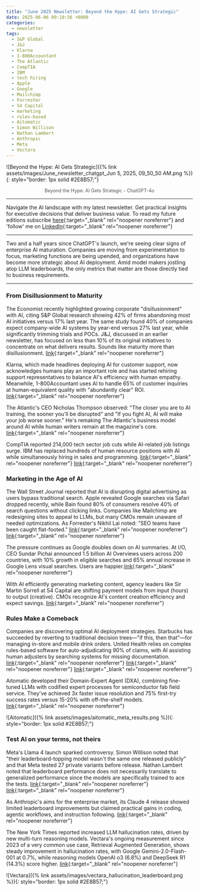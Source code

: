 ```yaml
---
title: "June 2025 Newsletter: Beyond the Hype: AI Gets Strategic"
date: 2025-06-06 09:10:56 +0000
categories: 
  - newsletter
tags:
  - S&P Global
  - J&J
  - Klarna
  - 1-800Accountant
  - The Atlantic
  - CompTIA
  - IBM
  - tech hiring
  - Apple
  - Google
  - Mailchimp
  - Forrester
  - S4 Capital
  - marketing
  - rules-based
  - Aitomatic
  - Simon Willison
  - Nathan Lambert
  - Anthropic
  - Meta
  - Vectara
---
```


![Beyond the Hype: AI Gets Strategic]({% link assets/images/June_newsletter_chatgpt_Jun 5, 2025, 09_50_50 AM.png %}){: style="border: 1px solid #2E8B57;"}

<p style="text-align: center; font-size: 0.9em; color: #555;">
  Beyond the Hype: AI Gets Strategic - ChatGPT-4o
</p>

---

Navigate the AI landscape with my latest newsletter. Get practical insights for executive decisions that deliver business value. To read my future editions subscribe [here](https://www.linkedin.com/newsletters/ken-s-compass-7169019282209583105/){:target="_blank" rel="noopener noreferrer"} and 'follow' me on [LinkedIn](https://www.linkedin.com/in/kencalhoon/){:target="_blank" rel="noopener noreferrer"}

---

Two and a half years since ChatGPT's launch, we're seeing clear signs of enterprise AI maturation. Companies are moving from experimentation to focus, marketing functions are being upended, and organizations have become more strategic about AI deployment. Amid model makers jostling atop LLM leaderboards, the only metrics that matter are those directly tied to business requirements.

---
### From Disillusionment to Maturity

The Economist recently highlighted growing corporate "disillusionment" with AI, citing S&P Global research showing 42% of firms abandoning most AI initiatives versus 17% last year. The same study found 40% of companies expect company-wide AI systems by year-end versus 27% last year, while significantly trimming trials and POCs. J&J, discussed in an earlier newsletter, has focused on less than 10% of its original initiatives to concentrate on what delivers results. Sounds like maturity more than disillusionment. [link](https://www.economist.com/business/2025/05/21/welcome-to-the-ai-trough-of-disillusionment){:target="_blank" rel="noopener noreferrer"} 

Klarna, which made headlines deploying AI for customer support, now acknowledges humans play an important role and has started rehiring support representatives to balance AI's efficiency with human empathy. Meanwhile, 1-800Accountant uses AI to handle 65% of customer inquiries at human-equivalent quality with "abundantly clear" ROI. [link](https://www.wsj.com/articles/companies-are-struggling-to-drive-a-return-on-ai-it-doesnt-have-to-be-that-way-f3d697aa){:target="_blank" rel="noopener noreferrer"} 

The Atlantic's CEO Nicholas Thompson observed: "The closer you are to AI training, the sooner you'll be disrupted" and "If you fight AI, AI will make your job worse sooner." He's remaking The Atlantic's business model around AI while human writers remain at the magazine's core. [link]((https://www.linkedin.com/posts/kencalhoon_if-you-fight-ai-ai-will-make-your-job-worse-activity-7326294460672200704-WVZM)){:target="_blank" rel="noopener noreferrer"} 

CompTIA reported 214,000 tech sector job cuts while AI-related job listings surge. IBM has replaced hundreds of human resource positions with AI while simultaneously hiring in sales and programming. [link](https://www.comptia.org/en-us/about-us/news/press-releases/turmoil-weighs-on-tech-jobs-market-comptia-reporting-confirms/){:target="_blank" rel="noopener noreferrer"}  [link](https://www.wsj.com/articles/ibm-ceo-says-ai-has-replaced-hundreds-of-workers-but-created-new-programming-sales-jobs-54ea6b58){:target="_blank" rel="noopener noreferrer"} 

### Marketing in the Age of AI

The Wall Street Journal reported that AI is disrupting digital advertising as users bypass traditional search. Apple revealed Google searches via Safari dropped recently, while Bain found 80% of consumers resolve 40% of search questions without clicking links. Companies like Mailchimp are redesigning sites to appeal to LLMs, but many CMOs remain unaware of needed optimizations. As Forrester's Nikhil Lai noted: "SEO teams have been caught flat-footed." [link](https://www.wsj.com/tech/ai/ais-threat-to-google-just-got-real-8280b4ee){:target="_blank" rel="noopener noreferrer"}  [link](https://www.wsj.com/articles/ai-has-upended-the-search-game-marketers-are-scrambling-to-catch-up-84264b34){:target="_blank" rel="noopener noreferrer"} 

The pressure continues as Google doubles down on AI summaries. At I/O, CEO Sundar Pichai announced 1.5 billion AI Overviews users across 200 countries, with 10% growth in eligible searches and 65% annual increase in Google Lens visual searches. Users are happier.[link](https://blog.google/technology/ai/io-2025-keynote/){:target="_blank" rel="noopener noreferrer"} 

With AI efficiently generating marketing content, agency leaders like Sir Martin Sorrell at S4 Capital are shifting payment models from input (hours) to output (creative). CMOs recognize AI's content creation efficiency and expect savings. [link](https://digiday.com/marketing/s4-capital-trades-billable-hours-for-outputs-as-ai-redraws-agency-economics/){:target="_blank" rel="noopener noreferrer"} 

### Rules Make a Comeback

Companies are discovering optimal AI deployment strategies. Starbucks has succeeded by reverting to traditional decision trees—"if this, then that"—for managing in-store and mobile drink orders. United Health relies on complex rules-based software for auto-adjudicating 90% of claims, with AI assisting human adjusters by searching systems for missing documentation. [link](https://www.linkedin.com/posts/kencalhoon_ai-ai-starbucks-activity-7324133079738896385-oH8J){:target="_blank" rel="noopener noreferrer"}  [link](https://blog.google/technology/ai/io-2025-keynote/){:target="_blank" rel="noopener noreferrer"}  [link](https://www.wsj.com/articles/unitedhealth-now-has-1-000-ai-use-cases-including-in-claims-f3387ca3){:target="_blank" rel="noopener noreferrer"} 


Aitomatic developed their Domain-Expert Agent (DXA), combining fine-tuned LLMs with codified expert processes for semiconductor fab field service. They've achieved 3x faster issue resolution and 75% first-try success rates versus 15-20% with off-the-shelf models. [link](https://www.llama.com/static-resource/llama-case-study-aitomatic-maxlinear/){:target="_blank" rel="noopener noreferrer"} 

![Aitomatic]({% link assets/images/aitomatic_meta_results.png %}){: style="border: 1px solid #2E8B57;"}

### Test AI on your terms, not theirs

Meta's Llama 4 launch sparked controversy. Simon Willison noted that "their leaderboard-topping model wasn't the same one released publicly" and that Meta tested 27 private variants before release. Nathan Lambert noted that leaderboard performance does not necessarily translate to generalized performance since the models are specifically trained to ace the tests. [link](https://simonwillison.net/2025/Apr/30/criticism-of-the-chatbot-arena/){:target="_blank" rel="noopener noreferrer"}  [link](https://www.interconnects.ai/p/brakes-on-an-intelligence-explosion){:target="_blank" rel="noopener noreferrer"} 

As Anthropic's aims for the enterprise market, its Claude 4 release showed limited leaderboard improvements but claimed practical gains in coding, agentic workflows, and instruction following. [link](https://www.anthropic.com/news/claude-4){:target="_blank" rel="noopener noreferrer"} 

The New York Times reported increased LLM hallucination rates, driven by new multi-turn reasoning models. Vectara's ongoing measurement since 2023 of a very common use case, Retrieval Augmented Generation, shows steady improvement in hallucination rates, with Google Gemini-2.0-Flash-001 at 0.7%, while reasoning models OpenAI o3 (6.8%) and DeepSeek R1 (14.3%) score higher. [link](https://www.nytimes.com/2025/05/05/technology/ai-hallucinations-chatgpt-google.html){:target="_blank" rel="noopener noreferrer"} 

![Vectara]({% link assets/images/vectara_hallucination_leaderboard.png %}){: style="border: 1px solid #2E8B57;"}


